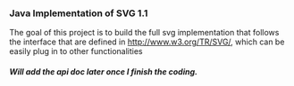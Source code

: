 ### Java Implementation of SVG 1.1

The goal of this project is to build the full svg implementation that follows the interface that are defined in http://www.w3.org/TR/SVG/, which can be easily plug in to other functionalities

##### Will add the api doc later once I finish the coding.
